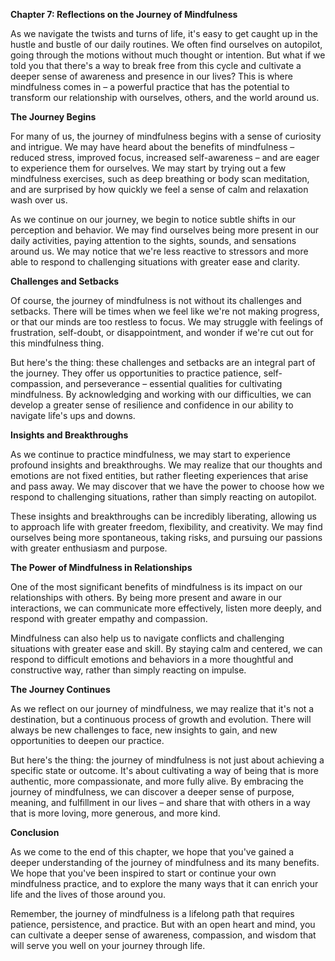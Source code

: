 <p><strong>Chapter 7: Reflections on the Journey of Mindfulness</strong></p>

<p>As we navigate the twists and turns of life, it's easy to get caught up in the hustle and bustle of our daily routines. We often find ourselves on autopilot, going through the motions without much thought or intention. But what if we told you that there's a way to break free from this cycle and cultivate a deeper sense of awareness and presence in our lives? This is where mindfulness comes in – a powerful practice that has the potential to transform our relationship with ourselves, others, and the world around us.</p>

<p><strong>The Journey Begins</strong></p>

<p>For many of us, the journey of mindfulness begins with a sense of curiosity and intrigue. We may have heard about the benefits of mindfulness – reduced stress, improved focus, increased self-awareness – and are eager to experience them for ourselves. We may start by trying out a few mindfulness exercises, such as deep breathing or body scan meditation, and are surprised by how quickly we feel a sense of calm and relaxation wash over us.</p>

<p>As we continue on our journey, we begin to notice subtle shifts in our perception and behavior. We may find ourselves being more present in our daily activities, paying attention to the sights, sounds, and sensations around us. We may notice that we're less reactive to stressors and more able to respond to challenging situations with greater ease and clarity.</p>

<p><strong>Challenges and Setbacks</strong></p>

<p>Of course, the journey of mindfulness is not without its challenges and setbacks. There will be times when we feel like we're not making progress, or that our minds are too restless to focus. We may struggle with feelings of frustration, self-doubt, or disappointment, and wonder if we're cut out for this mindfulness thing.</p>

<p>But here's the thing: these challenges and setbacks are an integral part of the journey. They offer us opportunities to practice patience, self-compassion, and perseverance – essential qualities for cultivating mindfulness. By acknowledging and working with our difficulties, we can develop a greater sense of resilience and confidence in our ability to navigate life's ups and downs.</p>

<p><strong>Insights and Breakthroughs</strong></p>

<p>As we continue to practice mindfulness, we may start to experience profound insights and breakthroughs. We may realize that our thoughts and emotions are not fixed entities, but rather fleeting experiences that arise and pass away. We may discover that we have the power to choose how we respond to challenging situations, rather than simply reacting on autopilot.</p>

<p>These insights and breakthroughs can be incredibly liberating, allowing us to approach life with greater freedom, flexibility, and creativity. We may find ourselves being more spontaneous, taking risks, and pursuing our passions with greater enthusiasm and purpose.</p>

<p><strong>The Power of Mindfulness in Relationships</strong></p>

<p>One of the most significant benefits of mindfulness is its impact on our relationships with others. By being more present and aware in our interactions, we can communicate more effectively, listen more deeply, and respond with greater empathy and compassion.</p>

<p>Mindfulness can also help us to navigate conflicts and challenging situations with greater ease and skill. By staying calm and centered, we can respond to difficult emotions and behaviors in a more thoughtful and constructive way, rather than simply reacting on impulse.</p>

<p><strong>The Journey Continues</strong></p>

<p>As we reflect on our journey of mindfulness, we may realize that it's not a destination, but a continuous process of growth and evolution. There will always be new challenges to face, new insights to gain, and new opportunities to deepen our practice.</p>

<p>But here's the thing: the journey of mindfulness is not just about achieving a specific state or outcome. It's about cultivating a way of being that is more authentic, more compassionate, and more fully alive. By embracing the journey of mindfulness, we can discover a deeper sense of purpose, meaning, and fulfillment in our lives – and share that with others in a way that is more loving, more generous, and more kind.</p>

<p><strong>Conclusion</strong></p>

<p>As we come to the end of this chapter, we hope that you've gained a deeper understanding of the journey of mindfulness and its many benefits. We hope that you've been inspired to start or continue your own mindfulness practice, and to explore the many ways that it can enrich your life and the lives of those around you.</p>

<p>Remember, the journey of mindfulness is a lifelong path that requires patience, persistence, and practice. But with an open heart and mind, you can cultivate a deeper sense of awareness, compassion, and wisdom that will serve you well on your journey through life.</p>
